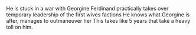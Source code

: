 He is stuck in a war with Georgine
Ferdinand practically takes over temporary leadership of the first wives factions
He knows what Georgine is after, manages to outmaneuver her
This takes like 5 years that take a heavy toll on him.
